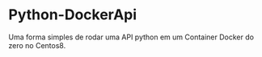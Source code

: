 # Python-DockerApi
Uma forma simples de rodar uma API python em um Container Docker do zero no Centos8.
